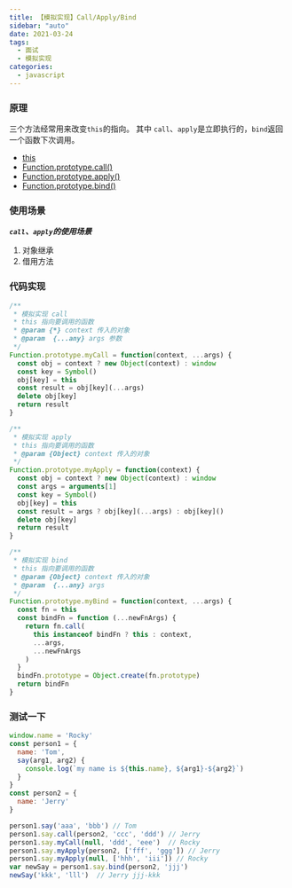 ```yaml
---
title: 【模拟实现】Call/Apply/Bind
sidebar: "auto"
date: 2021-03-24
tags:
  - 面试
  - 模拟实现
categories:
  - javascript
---
```


### 原理

三个方法经常用来改变`this`的指向。
其中 `call`、`apply`是立即执行的，`bind`返回一个函数下次调用。

+ [this](https://developer.mozilla.org/zh-CN/docs/Web/JavaScript/Reference/Operators/this)
+ [Function.prototype.call()](https://developer.mozilla.org/zh-CN/docs/Web/JavaScript/Reference/Global_Objects/Function/call)
+ [Function.prototype.apply()](https://developer.mozilla.org/zh-CN/docs/Web/JavaScript/Reference/Global_Objects/Function/apply)
+ [Function.prototype.bind()](https://developer.mozilla.org/zh-CN/docs/Web/JavaScript/Reference/Global_Objects/Function/bind)

### 使用场景

***`call`、`apply`的使用场景***

1. 对象继承
2. 借用方法

### 代码实现

```js
/**
 * 模拟实现 call
 * this 指向要调用的函数
 * @param {*} context 传入的对象
 * @param  {...any} args 参数
 */
Function.prototype.myCall = function(context, ...args) {
  const obj = context ? new Object(context) : window
  const key = Symbol()
  obj[key] = this
  const result = obj[key](...args)
  delete obj[key]
  return result
}

/**
 * 模拟实现 apply
 * this 指向要调用的函数
 * @param {Object} context 传入的对象
 */
Function.prototype.myApply = function(context) {
  const obj = context ? new Object(context) : window
  const args = arguments[1]
  const key = Symbol()
  obj[key] = this
  const result = args ? obj[key](...args) : obj[key]()
  delete obj[key]
  return result
}

/**
 * 模拟实现 bind
 * this 指向要调用的函数
 * @param {Object} context 传入的对象
 * @param  {...any} args 
 */
Function.prototype.myBind = function(context, ...args) {
  const fn = this
  const bindFn = function (...newFnArgs) {
    return fn.call(
      this instanceof bindFn ? this : context,
      ...args,
      ...newFnArgs
    )
  }
  bindFn.prototype = Object.create(fn.prototype)
  return bindFn
}
```

### 测试一下

```js
window.name = 'Rocky'
const person1 = {
  name: 'Tom',
  say(arg1, arg2) {
    console.log(`my name is ${this.name}, ${arg1}-${arg2}`)
  }
}
const person2 = {
  name: 'Jerry'
}

person1.say('aaa', 'bbb') // Tom
person1.say.call(person2, 'ccc', 'ddd') // Jerry
person1.say.myCall(null, 'ddd', 'eee')  // Rocky
person1.say.myApply(person2, ['fff', 'ggg']) // Jerry
person1.say.myApply(null, ['hhh', 'iii']) // Rocky
var newSay = person1.say.bind(person2, 'jjj')
newSay('kkk', 'lll')  // Jerry jjj-kkk
```
